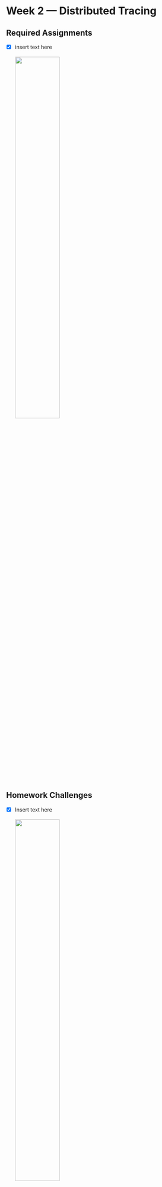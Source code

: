 # Week 2 — Distributed Tracing

## Required Assignments
- [x] insert text here<br><br><img src="/journal/images/week2-image-name.png"  width=50% height=50%>

## Homework Challenges 
- [x] Insert text here<br><br><img src="/journal/images/week2-image-name.png"  width=50% height=50%>

